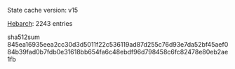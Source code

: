 State cache version: v15

[Hebarch](https://github.com/Hebarch): 2243 entries

sha512sum
845ea16935eea2cc30d3d5011f22c536119ad87d255c76d93e7da52bf45aef084b39fad0b7fdb0e31618bb654fa6c48ebdf96d798458c6fc82478e80eb2ae1fb
